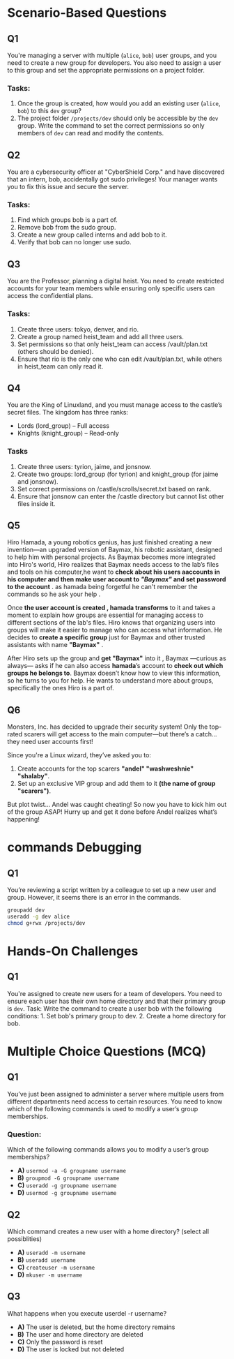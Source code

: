 # Scenario-Based Questions

## Q1
You're managing a server with multiple (`alice`, `bob`) user groups, and you need to create a new group for developers. You also need to assign a user to this group and set the appropriate permissions on a project folder.

### Tasks:
1. Once the group is created, how would you add an existing user (`alice`, `bob`) to this `dev` group?
2. The project folder `/projects/dev` should only be accessible by the `dev` group. Write the command to set the correct permissions so only members of `dev` can read and modify the contents.


## Q2
You are a cybersecurity officer at "CyberShield Corp." and have discovered that an intern, bob, accidentally got sudo privileges! Your manager wants you to fix this issue and secure the server.
### Tasks:
1. Find which groups bob is a part of.
2. Remove bob from the sudo group.
3. Create a new group called interns and add bob to it.
4. Verify that bob can no longer use sudo.


## Q3 
You are the Professor, planning a digital heist. You need to create restricted accounts for your team members while ensuring only specific users can access the confidential plans.
### Tasks:
1. Create three users: tokyo, denver, and rio.
2. Create a group named heist_team and add all three users.
3. Set permissions so that only heist_team can access /vault/plan.txt (others should be denied).
4. Ensure that rio is the only one who can edit /vault/plan.txt, while others in heist_team can only read it.


## Q4 
You are the King of Linuxland, and you must manage access to the castle’s secret files. The kingdom has three ranks:
- Lords (lord_group) – Full access
- Knights (knight_group) – Read-only

### Tasks 
1. Create three users: tyrion, jaime, and jonsnow.
2. Create two groups: lord_group (for tyrion) and knight_group (for jaime and jonsnow).
3. Set correct permissions on /castle/scrolls/secret.txt based on rank.
4. Ensure that jonsnow can enter the /castle directory but cannot list other files inside it.


## Q5
 Hiro Hamada, a young robotics genius, has just finished creating a new invention—an upgraded version of Baymax, his robotic assistant, designed to help him with personal projects. As Baymax becomes more integrated into Hiro's world, Hiro realizes that Baymax needs access to the lab’s files and tools on his computer,he want to **check about his users aaccounts in his computer and then make user account to *"Baymax"* and set password to the account** . as hamada being forgetful he can't remember the commands so he ask your help .

Once **the user account is created , hamada transforms** to it and takes a moment to explain how groups are essential for managing access to different sections of the lab's files.
Hiro knows that organizing users into groups will make it easier to manage who can access what information. He decides to **create a specific group** just for Baymax  and other trusted assistants with name **"Baymax"** .

After Hiro sets up the group and **get "Baymax"** into it , Baymax —curious as always— asks if he can also access **hamada**’s account to **check out which groups he belongs to**. Baymax doesn’t know how to view this information, so he turns to you for help. He wants to understand more about groups, specifically the ones Hiro is a part of.
  

## Q6

Monsters, Inc. has decided to upgrade their security system! Only the top-rated scarers will get access to the main computer—but there’s a catch... they need user accounts first!

Since you're a Linux wizard, they’ve asked you to:

1. Create accounts for the top scarers **"andel" "washweshnie" "shalaby"**.
2. Set up an exclusive VIP group and add them to it **(the name of group "scarers")**.

But plot twist... Andel was caught cheating! So now you have to kick him out of the group ASAP!
Hurry up and get it done before Andel realizes what’s happening!



# commands Debugging 
## Q1
You’re reviewing a script written by a colleague to set up a new user and group. However, it seems there is an error in the commands.
```bash
groupadd dev
useradd -g dev alice
chmod g+rwx /projects/dev
```



# Hands-On Challenges
## Q1
You're assigned to create new users for a team of developers. You need to ensure each user has their own home directory and that their primary group is `dev`.
Task:
Write the command to create a user bob with the following conditions:
    1. Set bob's primary group to dev.
    2. Create a home directory for bob.




# Multiple Choice Questions (MCQ)
## Q1
You’ve just been assigned to administer a server where multiple users from different departments need access to certain resources. You need to know which of the following commands is used to modify a user’s group memberships.
### Question:
Which of the following commands allows you to modify a user’s group memberships?

- **A)** `usermod -a -G groupname username`  
- **B)** `groupmod -G groupname username`  
- **C)** `useradd -g groupname username`  
- **D)** `usermod -g groupname username`  



## Q2 
Which command creates a new user with a home directory? (select all possiblities)
- **A)** `useradd -m username`  
- **B)** `useradd username`  
- **C)** `createuser -m username`  
- **D)** `mkuser -m username`  



## Q3
What happens when you execute userdel -r username?
- **A)** The user is deleted, but the home directory remains
- **B)** The user and home directory are deleted
- **C)** Only the password is reset
- **D)** The user is locked but not deleted